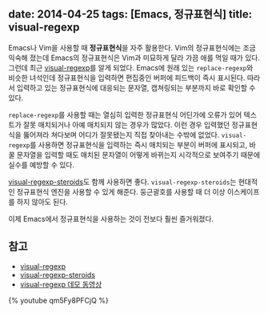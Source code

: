 date: 2014-04-25
tags: [Emacs, 정규표현식]
title: visual-regexp
---
Emacs나 Vim을 사용할 때 **정규표현식**을 자주 활용한다. Vim의 정규표현식에는 조금 익숙해 졌는데 Emacs의 정규표현식은 Vim과 미묘하게 달라 가끔 애를 먹일 때가 있다. 그런데 최근 [visual-regexp](https://github.com/benma/visual-regexp.el)를 알게 되었다.<!--more--> Emacs에 원래 있는 `replace-regexp`와 비슷한 녀석인데 정규표현식을 입력하면 편집중인 버퍼에 피드백이 즉시 표시된다. 따라서 입력하고 있는 정규표현식에 대응되는 문자열, 캡쳐링되는 부분까지 바로 확인할 수 있다.

`replace-regexp`를 사용할 때는 열심히 입력한 정규표현식 어딘가에 오류가 있어 텍스트가 잘못 매치되거나 아예 매치되지 않는 경우가 많았다. 이런 경우 입력했던 정규표현식을 뚫어져라 쳐다보며 어디가 잘못됐는지 직접 찾아내는 수밖에 없었다. `visual-regexp`를 사용하면 정규표현식을 입력하는 즉시 매치되는 부분이 버퍼에 표시되고, 바꿀 문자열을 입력할 때도 매치된 문자열이 어떻게 바뀌는지 시각적으로 보여주기 때문에 실수를 예방할 수 있다.

[visual-regexp-steroids](https://github.com/benma/visual-regexp-steroids.el/)도 함께 사용하면 좋다. `visual-regexp-steroids`는 현대적인 정규표현식 엔진을 사용할 수 있게 해준다. 둥근괄호를 사용할 때 더 이상 이스케이프를 하지 않아도 된다.

이제 Emacs에서 정규표현식을 사용하는 것이 전보다 훨씬 즐거워졌다.

## 참고
* [visual-regexp](https://github.com/benma/visual-regexp.el)
* [visual-regexp-steroids](https://github.com/benma/visual-regexp-steroids.el/)
* [visual-regexp 데모 동영상](//www.youtube.com/embed/qm5Fy8PFCjQ)

{% youtube qm5Fy8PFCjQ %}
